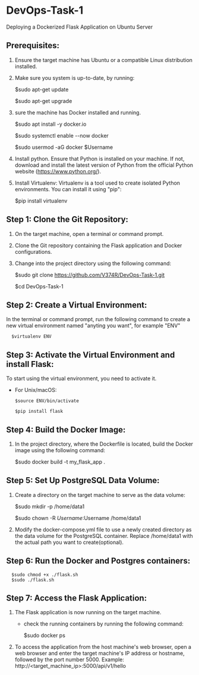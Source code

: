 # DevOps-Task-1
Deploying a Dockerized Flask Application on Ubuntu Server

Prerequisites:
-
1. Ensure the target machine has Ubuntu or a compatible Linux distribution installed.
2. Make sure you system is up-to-date, by running:
   
    $sudo apt-get update

    $sudo apt-get upgrade  
  
3. sure the machine has Docker installed and running.

    $sudo apt install -y docker.io

    $sudo systemctl enable --now docker
  
    $sudo usermod -aG docker $Username
  
4. Install python.
   Ensure that Python is installed on your machine. If not, download and install the latest version of Python from the official Python website (https://www.python.org/).
5. Install Virtualenv:
   Virtualenv is a tool used to create isolated Python environments. You can install it using "pip":
   
   $pip install virtualenv


  Step 1: Clone the Git Repository:
-
1. On the target machine, open a terminal or command prompt.
2. Clone the Git repository containing the Flask application and Docker configurations.
3. Change into the project directory using the following command:

      $sudo git clone https://github.com/V374R/DevOps-Task-1.git
   
      $cd DevOps-Task-1


  Step 2: Create a Virtual Environment:
-
In the terminal or command prompt, run the following command to create a new virtual environment named "anyting you want", for example "ENV"

      $virtualenv ENV


  Step 3: Activate the Virtual Environment and install Flask:
-
To start using the virtual environment, you need to activate it. 

- For Unix/macOS:
  
      $source ENV/bin/activate
  
      $pip install flask


Step 4: Build the Docker Image:
-
1. In the project directory, where the Dockerfile is located, build the Docker image using the following command:
   
      $sudo docker build -t my_flask_app .


  Step 5: Set Up PostgreSQL Data Volume:
-
1. Create a directory on the target machine to serve as the data volume:

      $sudo mkdir -p /home/data1
   
      $sudo chown -R $Username:$Username /home/data1

3. Modify the docker-compose.yml file to use a newly created directory as the data volume for the PostgreSQL container. Replace /home/data1 with the actual path you want to create(optional).


  Step 6: Run the Docker and Postgres containers:
-
      $sudo chmod +x ./flask.sh
      $sudo ./flask.sh


  Step 7: Access the Flask Application:
-
1. The Flask application is now running on the target machine.
   * check the running containers by running the following command:
     
        $sudo docker ps
2. To access the application from the host machine's web browser, open a web browser and enter the target machine's IP address or hostname, followed by the port number 5000.
   Example: http://<target_machine_ip>:5000/api/v1/hello
  


    
  



